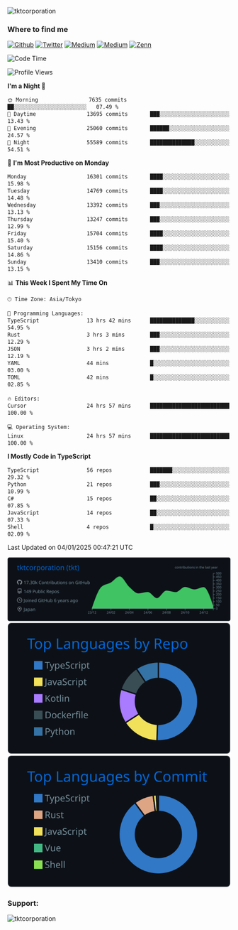 <p align="left"> <img src="https://komarev.com/ghpvc/?username=tktcorporation&label=Profile%20views&color=0e75b6&style=flat" alt="tktcorporation" /> </p>

<h3>Where to find me</h3>
<p>
<a href="https://github.com/tktcorporation" target="_blank"><img alt="Github" src="https://img.shields.io/badge/GitHub-%2312100E.svg?&style=for-the-badge&logo=Github&logoColor=white" /></a>
<a href="https://twitter.com/tktcorporation" target="_blank"><img alt="Twitter" src="https://img.shields.io/badge/twitter-%231DA1F2.svg?&style=for-the-badge&logo=twitter&logoColor=white" /></a>
<a href="https://www.linkedin.com/in/tktcorporation" target="_blank"><img alt="Medium" src="https://img.shields.io/badge/linkdin-0a66c2.svg?&style=for-the-badge&logo=linkedin&logoColor=white" /></a>
<a href="https://qiita.com/tktcorporation" target="_blank"><img alt="Medium" src="https://img.shields.io/badge/qiita-55C500.svg?&style=for-the-badge&logo=qiita&logoColor=white" /></a>
<a href="https://zenn.dev/tktcorporation" target="_blank"><img alt="Zenn" src="https://img.shields.io/badge/Zenn-3EA8FF.svg?&style=for-the-badge&logo=Zenn&logoColor=white" /></a>
</p>
  
<!--START_SECTION:waka-->
![Code Time](http://img.shields.io/badge/Code%20Time-1%2C992%20hrs%2015%20mins-blue)

![Profile Views](http://img.shields.io/badge/Profile%20Views-0-blue)

**I'm a Night 🦉** 

```text
🌞 Morning                7635 commits        ██░░░░░░░░░░░░░░░░░░░░░░░   07.49 % 
🌆 Daytime                13695 commits       ███░░░░░░░░░░░░░░░░░░░░░░   13.43 % 
🌃 Evening                25060 commits       ██████░░░░░░░░░░░░░░░░░░░   24.57 % 
🌙 Night                  55589 commits       ██████████████░░░░░░░░░░░   54.51 % 
```
📅 **I'm Most Productive on Monday** 

```text
Monday                   16301 commits       ████░░░░░░░░░░░░░░░░░░░░░   15.98 % 
Tuesday                  14769 commits       ████░░░░░░░░░░░░░░░░░░░░░   14.48 % 
Wednesday                13392 commits       ███░░░░░░░░░░░░░░░░░░░░░░   13.13 % 
Thursday                 13247 commits       ███░░░░░░░░░░░░░░░░░░░░░░   12.99 % 
Friday                   15704 commits       ████░░░░░░░░░░░░░░░░░░░░░   15.40 % 
Saturday                 15156 commits       ████░░░░░░░░░░░░░░░░░░░░░   14.86 % 
Sunday                   13410 commits       ███░░░░░░░░░░░░░░░░░░░░░░   13.15 % 
```


📊 **This Week I Spent My Time On** 

```text
🕑︎ Time Zone: Asia/Tokyo

💬 Programming Languages: 
TypeScript               13 hrs 42 mins      ██████████████░░░░░░░░░░░   54.95 % 
Rust                     3 hrs 3 mins        ███░░░░░░░░░░░░░░░░░░░░░░   12.29 % 
JSON                     3 hrs 2 mins        ███░░░░░░░░░░░░░░░░░░░░░░   12.19 % 
YAML                     44 mins             █░░░░░░░░░░░░░░░░░░░░░░░░   03.00 % 
TOML                     42 mins             █░░░░░░░░░░░░░░░░░░░░░░░░   02.85 % 

🔥 Editors: 
Cursor                   24 hrs 57 mins      █████████████████████████   100.00 % 

💻 Operating System: 
Linux                    24 hrs 57 mins      █████████████████████████   100.00 % 
```

**I Mostly Code in TypeScript** 

```text
TypeScript               56 repos            ███████░░░░░░░░░░░░░░░░░░   29.32 % 
Python                   21 repos            ███░░░░░░░░░░░░░░░░░░░░░░   10.99 % 
C#                       15 repos            ██░░░░░░░░░░░░░░░░░░░░░░░   07.85 % 
JavaScript               14 repos            ██░░░░░░░░░░░░░░░░░░░░░░░   07.33 % 
Shell                    4 repos             █░░░░░░░░░░░░░░░░░░░░░░░░   02.09 % 
```




 Last Updated on 04/01/2025 00:47:21 UTC
<!--END_SECTION:waka-->

[![](https://raw.githubusercontent.com/tktcorporation/tktcorporation/master/profile-summary-card-output/github_dark/0-profile-details.svg)](https://github.com/vn7n24fzkq/github-profile-summary-cards)
[![](https://raw.githubusercontent.com/tktcorporation/tktcorporation/master/profile-summary-card-output/github_dark/1-repos-per-language.svg)](https://github.com/vn7n24fzkq/github-profile-summary-cards) [![](https://raw.githubusercontent.com/tktcorporation/tktcorporation/master/profile-summary-card-output/github_dark/2-most-commit-language.svg)](https://github.com/vn7n24fzkq/github-profile-summary-cards)

<h3 align="left">Support:</h3>
<p><a href="https://www.buymeacoffee.com/tktcorporation"> <img align="left" src="https://cdn.buymeacoffee.com/buttons/v2/default-yellow.png" height="50" width="210" alt="tktcorporation" /></a></p><br><br>
